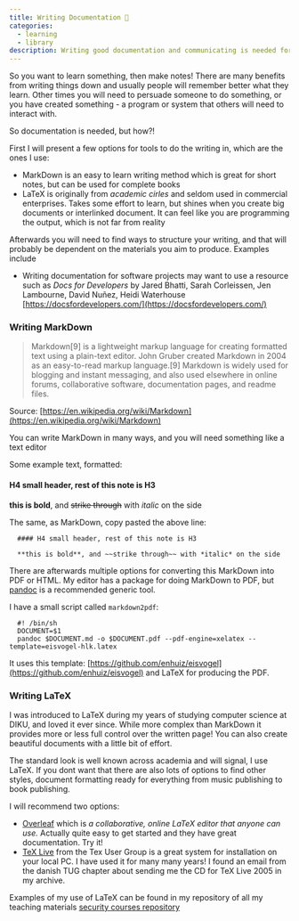 ```yaml
---
title: Writing Documentation 🌱
categories:
  - learning
  - library
description: Writing good documentation and communicating is needed for almost everyone
---
```


So you want to learn something, then make notes! There are many benefits from writing things down and usually people will remember better what they learn. Other times you will need to persuade someone to do something, or you have created something - a program or system that others will need to interact with.

So documentation is needed, but how?!

First I will present a few options for tools to do the writing in, which are the ones I use:

* MarkDown is an easy to learn writing method which is great for short notes, but can be used for complete books
* LaTeX is originally from *academic cirles* and seldom used in commercial enterprises. Takes some effort to learn, but shines when you create big documents or interlinked document. It can feel like you are programming the output, which is not far from reality

Afterwards you will need to find ways to structure your writing, and that will probably be dependent on the materials you aim to produce. Examples include

* Writing documentation for software projects may want to use a resource such as *Docs for Developers*  by Jared Bhatti, Sarah Corleissen, Jen Lambourne, David Nuñez, Heidi Waterhouse [https://docsfordevelopers.com/](https://docsfordevelopers.com/)

### Writing MarkDown

> Markdown[9] is a lightweight markup language for creating formatted text using a plain-text editor. John Gruber created Markdown in 2004 as an easy-to-read markup language.[9] Markdown is widely used for blogging and instant messaging, and also used elsewhere in online forums, collaborative software, documentation pages, and readme files.

Source: [https://en.wikipedia.org/wiki/Markdown](https://en.wikipedia.org/wiki/Markdown)

You can write MarkDown in many ways, and you will need something like a text editor

Some example text, formatted:

#### H4 small header, rest of this note is H3

**this is bold**, and ~~strike through~~ with *italic* on the side

The same, as MarkDown, copy pasted the above line:
```
  #### H4 small header, rest of this note is H3

  **this is bold**, and ~~strike through~~ with *italic* on the side
```

There are afterwards multiple options for converting this MarkDown into PDF or HTML. My editor has a package for doing MarkDown to PDF, but [pandoc](https://pandoc.org/) is a recommended generic tool.

I have a small script called `markdown2pdf`:
```
  #! /bin/sh
  DOCUMENT=$1
  pandoc $DOCUMENT.md -o $DOCUMENT.pdf --pdf-engine=xelatex --template=eisvogel-hlk.latex
```

It uses this template: [https://github.com/enhuiz/eisvogel](https://github.com/enhuiz/eisvogel) and LaTeX for producing the PDF.

### Writing LaTeX

I was introduced to LaTeX during my years of studying computer science at DIKU, and loved it ever since. While more complex than MarkDown it provides more or less full control over the written page! You can also create beautiful documents with a little bit of effort.

The standard look is well known across academia and will signal, I use LaTeX. If you dont want that there are also lots of options to find other styles, document formatting ready for everything from music publishing to book publishing.

I will recommend two options:
* [Overleaf](https://www.overleaf.com/) which is *a collaborative, online LaTeX editor that anyone can use.* Actually quite easy to get started and they have great documentation. Try it!
* [TeX Live](https://www.tug.org/texlive/) from the Tex User Group is a great system for installation on your local PC. I have used it for many many years! I found an email from the danish TUG chapter about sending me the CD for TeX Live 2005 in my archive.

Examples of my use of LaTeX can be found in my repository of all my teaching materials [security courses repository](https://codeberg.org/kramse/security-courses)
